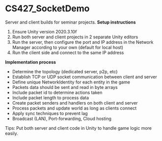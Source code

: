 # CS427_SocketDemo
Server and client builds for seminar projects.
**Setup instructions**
1. Ensure Unity version 2020.3.10f
2. Run both server and client projects in 2 separate Unity editors
3. Run the server, then configure the port and IP address in the Network Manager according to your own (default for local host)
4. Run the client side and connect to the same IP address

**Implementation process**
- Determine the topology (dedicated server, p2p, etc)
- Establish TCP or UDP socket communication between client and server
- Define unique NetworkIdentity for each entity in the game
- Packets data should be sent and read in byte arrays
- Include packet id to determine actions taken
- Include packet length to process data
- Create packet senders and handlers on both client and server
- Process packets and update world as long as clients connect
- Apply sync techniques to prevent lag
- Broadcast (LAN), Port-forwarding, Cloud hosting

Tips: Put both server and client code in Unity to handle game logic more easily.

